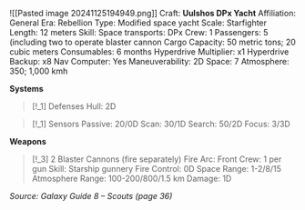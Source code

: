 ![[Pasted image 20241125194949.png]]
Craft: **Uulshos DPx Yacht**
Affiliation: General
Era: Rebellion
Type: Modified space yacht
Scale: Starfighter
Length: 12 meters
Skill: Space transports: DPx
Crew: 1
Passengers: 5 (including two to operate blaster cannon
Cargo Capacity: 50 metric tons; 20 cubic meters
Consumables: 6 months
Hyperdrive Multiplier: x1
Hyperdrive Backup: x8
Nav Computer: Yes
Maneuverability: 2D
Space: 7
Atmosphere: 350; 1,000 kmh

**Systems**
> [!_1] Defenses
> Hull: 2D

> [!_1] Sensors
> Passive: 20/0D
> Scan: 30/1D
> Search: 50/2D
> Focus: 3/3D

**Weapons**
> [!_3] 2 Blaster Cannons (fire separately)
> Fire Arc: Front
> Crew: 1 per gun
> Skill: Starship gunnery
> Fire Control: 0D
> Space Range: 1-2/8/15
> Atmosphere Range: 100-200/800/1.5 km
> Damage: 1D


*Source: Galaxy Guide 8 – Scouts (page 36)*